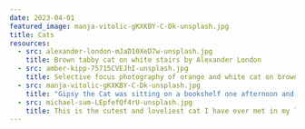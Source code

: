```yaml
---
date: 2023-04-01
featured_image: manja-vitolic-gKXKBY-C-Dk-unsplash.jpg
title: Cats
resources:
  - src: alexander-london-mJaD10XeD7w-unsplash.jpg
    title: Brown tabby cat on white stairs by Alexander London
  - src: amber-kipp-75715CVEJhI-unsplash.jpg
    title: Selective focus photography of orange and white cat on brown table by Amber Kipp
  - src: manja-vitolic-gKXKBY-C-Dk-unsplash.jpg
    title: "Gipsy the Cat was sitting on a bookshelf one afternoon and just stared right at me, kinda saying: “Will you take a picture already?”"
  - src: michael-sum-LEpfefQf4rU-unsplash.jpg
    title: This is the cutest and loveliest cat I have ever met in my life. He is BU BU, a cat with 6 fingers, which is unusual, but in fact, smarter than any cat. He meows every time he sees me, and jumps to my bed and sits with me.
---
```

